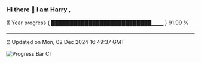 ### Hi there 👋 I am Harry , 

⏳ Year progress { ███████████████████████████▁▁▁ } 91.99 %

---

⏰ Updated on Mon, 02 Dec 2024 16:49:37 GMT

![Progress Bar CI](https://github.com/duykhang68/duykhang68/workflows/Progress%20Bar%20CI/badge.svg)
